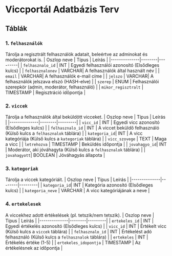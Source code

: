 # Viccportál Adatbázis Terv

## Táblák

### 1. `felhasználók`
Tárolja a regisztrált felhasználók adatait, beleértve az adminokat és moderátorokat is.
| Oszlop neve  | Típus  | Leírás  |
|--------------|--------|---------|
| `felhasznalo_id`    | INT    | Egyedi felhasználói azonosító (Elsődleges kulcs) |
| `felhasznalonev`   | VARCHAR| A felhasználók által használt név |
| `email`      | VARCHAR| A felhasználók e-mail címe |
| `jelszo`   | VARCHAR| A felhasználók jelszava elszó (HASH-elve) |
| `szerep`       | ENUM   | Felhasználói szerepkör (admin, moderátor, felhasználó) |
| `mikor_regisztralt` | TIMESTAMP | Regisztráció időpontja |

### 2. `viccek` 
Tárolja a felhasználók által beküldött vicceket.
| Oszlop neve  | Típus  | Leírás  |
|--------------|--------|---------|
| `vicc_id`    | INT    | Egyedi vicc azonosító (Elsődleges kulcs) |
| `felhasznalo_id`    | INT    | A viccet beküldő felhasználó (Külső kulcs a `felhasznalok` táblára) |
| `kategoria_id`| INT    | A vicc kategóriája (Külső kulcs a `kategoriak` táblára) |
| `vicc_szovege`  | TEXT   | Maga a vicc |
| `letrehozva` | TIMESTAMP | Beküldés időpontja |
| `jovahagyo_id`| INT    | Moderátor, aki jóváhagyta (Külső kulcs a `felhasznalok` táblára) |
| `jovahagyott`| BOOLEAN | Jóváhagyás állapota |

### 3. `kategoriak` 
Tárolja a viccek kategóriáit.
| Oszlop neve  | Típus  | Leírás  |
|--------------|--------|---------|
| `kategoria_id`| INT    | Kategória azonosító (Elsődleges kulcs) |
| `kategoria_neve` | VARCHAR | A vicc kategóriájának a neve |

### 4. `ertekelesek` 
A viccekhez adott értékelések (pl. tetszik/nem tetszik).
| Oszlop neve  | Típus  | Leírás  |
|--------------|--------|---------|
| `ertekeles_id`  | INT    | Egyedi értékelés azonosító (Elsődleges kulcs) |
| `vicc_id`    | INT    | Értékelt vicc (Külső kulcs a `viccek` táblára) |
| `felhasznalo_id`    | INT    | Értékelést adó felhasználó (Külső kulcs a `felhasznalok` táblára) |
| `ertekeles` | INT  | Értékelés értéke (1-5) |
| `ertekeles_idopontja` | TIMESTAMP | Az értékelésnek az időpontja |